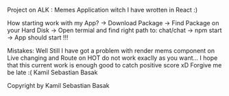 Project on ALK : Memes Application witch I have wrotten in React  :)

How starting  work with my App?
-> Download Package
-> Find Package on your Hard Disk 
-> Open termial and find right path to: chat/chat
-> npm start
-> App should start !!!

Mistakes: 
Well Still I have got a problem with render mems component on Live changing and Route on HOT do not work exaclly as you want... I hope that this current work is enough good to catch positive score xD 
Forgive me be late :(
Kamil Sebastian Basak


Copyright by Kamil Sebastian Basak
